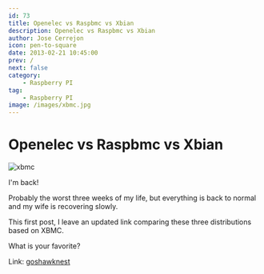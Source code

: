```yaml
---
id: 73
title: Openelec vs Raspbmc vs Xbian
description: Openelec vs Raspbmc vs Xbian
author: Jose Cerrejon
icon: pen-to-square
date: 2013-02-21 10:45:00
prev: /
next: false
category:
    - Raspberry PI
tag:
    - Raspberry PI
image: /images/xbmc.jpg
---
```


# Openelec vs Raspbmc vs Xbian

![xbmc](/images/xbmc.jpg)

I'm back!

Probably the worst three weeks of my life, but everything is back to normal and my wife is recovering slowly.

This first post, I leave an updated link comparing these three distributions based on XBMC.

What is your favorite?

Link: [goshawknest](https://goshawknest.wordpress.com/2013/02/19/openelec-vs-raspbmc-vs-xbian/)
